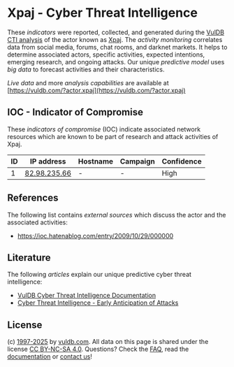 # Xpaj - Cyber Threat Intelligence

These _indicators_ were reported, collected, and generated during the [VulDB CTI analysis](https://vuldb.com/?kb.cti) of the actor known as [Xpaj](https://vuldb.com/?actor.xpaj). The _activity monitoring_ correlates data from social media, forums, chat rooms, and darknet markets. It helps to determine associated actors, specific activities, expected intentions, emerging research, and ongoing attacks. Our unique _predictive model_ uses _big data_ to forecast activities and their characteristics.

_Live data_ and more _analysis capabilities_ are available at [https://vuldb.com/?actor.xpaj](https://vuldb.com/?actor.xpaj)

## IOC - Indicator of Compromise

These _indicators of compromise_ (IOC) indicate associated network resources which are known to be part of research and attack activities of Xpaj.

ID | IP address | Hostname | Campaign | Confidence
-- | ---------- | -------- | -------- | ----------
1 | [82.98.235.66](https://vuldb.com/?ip.82.98.235.66) | - | - | High

## References

The following list contains _external sources_ which discuss the actor and the associated activities:

* https://ioc.hatenablog.com/entry/2009/10/29/000000

## Literature

The following _articles_ explain our unique predictive cyber threat intelligence:

* [VulDB Cyber Threat Intelligence Documentation](https://vuldb.com/?kb.cti)
* [Cyber Threat Intelligence - Early Anticipation of Attacks](https://www.scip.ch/en/?labs.20201022)

## License

(c) [1997-2025](https://vuldb.com/?kb.changelog) by [vuldb.com](https://vuldb.com/?kb.about). All data on this page is shared under the license [CC BY-NC-SA 4.0](https://creativecommons.org/licenses/by-nc-sa/4.0/). Questions? Check the [FAQ](https://vuldb.com/?kb.faq), read the [documentation](https://vuldb.com/?kb) or [contact us](https://vuldb.com/?contact)!
